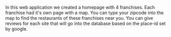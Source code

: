 In this web application we created a homepage with 4 franchises. Each franchise had it's own page with a map. You can type your zipcode into the map to find the restaurants of these franchises near you. You can give reviews for each site that will go into the database based on the place-id set by google.